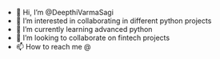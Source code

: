 - 👋 Hi, I’m @DeepthiVarmaSagi
- 👀 I’m interested in collaborating in different python projects
- 🌱 I’m currently learning advanced python
- 💞️ I’m looking to collaborate on fintech projects 
- 📫 How to reach me @

<!---
DeepthiVarmaSagi/DeepthiVarmaSagi is a ✨ special ✨ repository because its `README.md` (this file) appears on your GitHub profile.
You can click the Preview link to take a look at your changes.
--->
